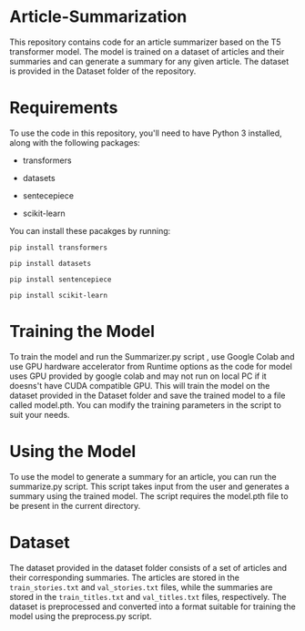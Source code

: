 # Article-Summarization

This repository contains code for an article summarizer based on the T5 transformer model. The model is trained on a dataset of articles and their summaries and can generate a summary for any given article. The dataset is provided in the Dataset folder of the repository. 

# Requirements
To use the code in this repository, you'll need to have Python 3 installed, along with the following packages:

* transformers

* datasets

* sentecepiece

* scikit-learn

You can install these pacakges by running:

` pip install transformers `

` pip install datasets `

` pip install sentencepiece `

` pip install scikit-learn `

# Training the Model

To train the model and run the Summarizer.py script , use Google Colab and use GPU hardware accelerator from Runtime options as the code for model uses GPU provided by google colab and may not run on local PC if it doesns't have CUDA compatible GPU. This will train the model on the dataset provided in the Dataset folder and save the trained model to a file called model.pth. You can modify the training parameters in the script to suit your needs.

# Using the Model

To use the model to generate a summary for an article, you can run the summarize.py script. This script takes input from the user and generates a summary using the trained model. The script requires the model.pth file to be present in the current directory.

# Dataset

The dataset provided in the dataset folder consists of a set of articles and their corresponding summaries. The articles are stored in the `train_stories.txt` and `val_stories.txt` files, while the summaries are stored in the `train_titles.txt` and `val_titles.txt` files, respectively. The dataset is preprocessed and converted into a format suitable for training the model using the preprocess.py script.




